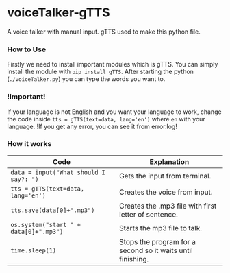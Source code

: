 # voiceTalker-gTTS
A voice talker with manual input. gTTS used to make this python file.

### How to Use
Firstly we need to install important modules which is gTTS. You can simply install the module with `pip install gTTS`.
After starting the python (`./voiceTalker.py`) you can type the words you want to.

### !Important!
If your language is not English and you want your language to work, change the code inside `tts = gTTS(text=data, lang='en')` where `en` with your language.
!If you get any error, you can see it from error.log!

### How it works
Code | Explanation
------------ | -------------
`data = input("What should I say?: ")` | Gets the input from terminal.
`tts = gTTS(text=data, lang='en')` | Creates the voice from input.
`tts.save(data[0]+".mp3")` | Creates the .mp3 file with first letter of sentence.
`os.system("start " + data[0]+".mp3")` | Starts the mp3 file to talk.
`time.sleep(1)` | Stops the program for a second so it waits until finishing.
